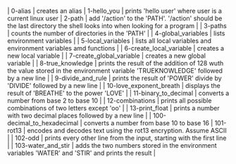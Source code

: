 | 0-alias | creates an alias 
| 1-hello_you | prints 'hello user' where user is a current linux user 
| 2-path | add '/action' to the 'PATH'. '/action' should be the last directory the shell looks into when looking for a program |
| 3-paths | counts the number of directories in the 'PATH' |
| 4-global_variables | lists environment variables |
| 5-local_variables | lists all local variables and environment variables amd functions |
| 6-create_local_variable  | creates a new local variable |
| 7-create_global_variable | creates a new global variable |
| 8-true_knowledge | prints the result of the addition of 128 wuth the value stored in the environment variable 'TRUEKNOWLEDGE' followed by a new line |
| 9-divide_and_rule | prints the result of 'POWER' divide by 'DIVIDE' followed by a new line |
| 10-love_exponent_breath | displays the result of 'BREATHE' to the power 'LOVE' |
| 11-binary_to_decimal | converts a number from base 2 to base 10 |
| 12-combinations | prints all possible combinations of two letters except 'oo' |
| 13-print_float | prints a number with two decimal places followed by a new line |
| 100-decimal_to_hexadecimal | converts a number from base 10 to base 16 
| 101-rot13 | encodes and decodes text using the rot13 encryption. Assume ASCII |
| 102-odd | prints every other line from the input, starting with the first line |
| 103-water_and_stir | adds the two numbers stored in the environment variables 'WATER' and 'STIR' and prints the result |
